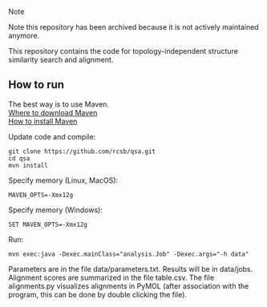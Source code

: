> [!NOTE]
> Note this repository has been archived because it is not actively maintained anymore.

This repository contains the code for topology-independent structure similarity search and alignment. 

## How to run
The best way is to use Maven.</br>
[Where to download Maven](http://maven.apache.org/download.cgi)</br>
[How to install Maven](http://maven.apache.org/install.html)

Update code and compile:
```
git clone https://github.com/rcsb/qsa.git
cd qsa
mvn install
```

Specify memory (Linux, MacOS):
```
MAVEN_OPTS=-Xmx12g
```

Specify memory (Windows):
```
SET MAVEN_OPTS=-Xmx12g
```

Run:
```
mvn exec:java -Dexec.mainClass="analysis.Job" -Dexec.args="-h data"
```

Parameters are in the file data/parameters.txt. Results will be in data/jobs. Alignment scores are summarized in the file table.csv. The file alignments.py visualizes alignments in PyMOL (after association with the program, this can be done by double clicking the file). 
